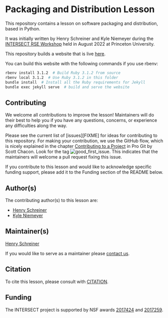 # Packaging and Distribution Lesson

This repository contains a lesson on software packaging and distribution, based in Python.

It was initially written by Henry Schreiner and Kyle Niemeyer during the [INTERSECT RSE Workshop](https://intersect-training.org/workshop22/) held in August 2022 at Princeton University.

This repository builds a website that is live [here](https://intersect-training.org/packaging/).

You can build this website with the following commands if you use rbenv:

```bash
rbenv install 3.1.2  # Build Ruby 3.1.2 from source
rbenv local 3.1.2  # Use Ruby 3.1.2 in this folder
bundle install  # Install all the Ruby requirements for Jekyll
bundle exec jekyll serve  # build and serve the website
```

## Contributing

We welcome all contributions to improve the lesson! Maintainers will do their best to help you if you have any
questions, concerns, or experience any difficulties along the way.

Please see the current list of [issues][FIXME] for ideas for contributing to this
repository. For making your contribution, we use the GitHub flow, which is
nicely explained in the chapter [Contributing to a Project](http://git-scm.com/book/en/v2/GitHub-Contributing-to-a-Project) in Pro Git
by Scott Chacon.
Look for the tag ![good_first_issue](https://img.shields.io/badge/-good%20first%20issue-gold.svg). 
This indicates that the maintainers will welcome a pull request fixing this issue.  

If you contribute to this lesson and would like to acknowledge specific funding support, please add it to the Funding section of the README below.

## Author(s)
The contributing author(s) to this lesson are:

* [Henry Schreiner](https://github.com/henryiii)
* [Kyle Niemeyer](https://github.com/kyleniemeyer)


## Maintainer(s)

[Henry Schreiner](https://github.com/henryiii)

If you would like to serve as a maintainer please [contact us](https://intersect-training.org/contact/).

## Citation

To cite this lesson, please consult with [CITATION](CITATION).

[lesson-example]: https://carpentries.github.io/lesson-example

## Funding

The INTERSECT project is supported by NSF awards [2017424](https://www.nsf.gov/awardsearch/showAward?AWD_ID=2017424) and [2017259](https://www.nsf.gov/awardsearch/showAward?AWD_ID=2017259).
